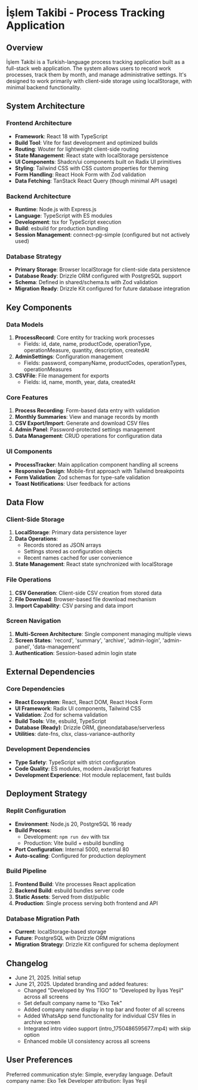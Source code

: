 # İşlem Takibi - Process Tracking Application

## Overview

İşlem Takibi is a Turkish-language process tracking application built as a full-stack web application. The system allows users to record work processes, track them by month, and manage administrative settings. It's designed to work primarily with client-side storage using localStorage, with minimal backend functionality.

## System Architecture

### Frontend Architecture
- **Framework**: React 18 with TypeScript
- **Build Tool**: Vite for fast development and optimized builds
- **Routing**: Wouter for lightweight client-side routing
- **State Management**: React state with localStorage persistence
- **UI Components**: Shadcn/ui components built on Radix UI primitives
- **Styling**: Tailwind CSS with CSS custom properties for theming
- **Form Handling**: React Hook Form with Zod validation
- **Data Fetching**: TanStack React Query (though minimal API usage)

### Backend Architecture
- **Runtime**: Node.js with Express.js
- **Language**: TypeScript with ES modules
- **Development**: tsx for TypeScript execution
- **Build**: esbuild for production bundling
- **Session Management**: connect-pg-simple (configured but not actively used)

### Database Strategy
- **Primary Storage**: Browser localStorage for client-side data persistence
- **Database Ready**: Drizzle ORM configured with PostgreSQL support
- **Schema**: Defined in shared/schema.ts with Zod validation
- **Migration Ready**: Drizzle Kit configured for future database integration

## Key Components

### Data Models
1. **ProcessRecord**: Core entity for tracking work processes
   - Fields: id, date, name, productCode, operationType, operationMeasure, quantity, description, createdAt
2. **AdminSettings**: Configuration management
   - Fields: password, companyName, productCodes, operationTypes, operationMeasures
3. **CSVFile**: File management for exports
   - Fields: id, name, month, year, data, createdAt

### Core Features
1. **Process Recording**: Form-based data entry with validation
2. **Monthly Summaries**: View and manage records by month
3. **CSV Export/Import**: Generate and download CSV files
4. **Admin Panel**: Password-protected settings management
5. **Data Management**: CRUD operations for configuration data

### UI Components
- **ProcessTracker**: Main application component handling all screens
- **Responsive Design**: Mobile-first approach with Tailwind breakpoints
- **Form Validation**: Zod schemas for type-safe validation
- **Toast Notifications**: User feedback for actions

## Data Flow

### Client-Side Storage
1. **LocalStorage**: Primary data persistence layer
2. **Data Operations**: 
   - Records stored as JSON arrays
   - Settings stored as configuration objects
   - Recent names cached for user convenience
3. **State Management**: React state synchronized with localStorage

### File Operations
1. **CSV Generation**: Client-side CSV creation from stored data
2. **File Download**: Browser-based file download mechanism
3. **Import Capability**: CSV parsing and data import

### Screen Navigation
1. **Multi-Screen Architecture**: Single component managing multiple views
2. **Screen States**: 'record', 'summary', 'archive', 'admin-login', 'admin-panel', 'data-management'
3. **Authentication**: Session-based admin login state

## External Dependencies

### Core Dependencies
- **React Ecosystem**: React, React DOM, React Hook Form
- **UI Framework**: Radix UI components, Tailwind CSS
- **Validation**: Zod for schema validation
- **Build Tools**: Vite, esbuild, TypeScript
- **Database (Ready)**: Drizzle ORM, @neondatabase/serverless
- **Utilities**: date-fns, clsx, class-variance-authority

### Development Dependencies
- **Type Safety**: TypeScript with strict configuration
- **Code Quality**: ES modules, modern JavaScript features
- **Development Experience**: Hot module replacement, fast builds

## Deployment Strategy

### Replit Configuration
- **Environment**: Node.js 20, PostgreSQL 16 ready
- **Build Process**: 
  - Development: `npm run dev` with tsx
  - Production: Vite build + esbuild bundling
- **Port Configuration**: Internal 5000, external 80
- **Auto-scaling**: Configured for production deployment

### Build Pipeline
1. **Frontend Build**: Vite processes React application
2. **Backend Build**: esbuild bundles server code
3. **Static Assets**: Served from dist/public
4. **Production**: Single process serving both frontend and API

### Database Migration Path
- **Current**: localStorage-based storage
- **Future**: PostgreSQL with Drizzle ORM migrations
- **Migration Strategy**: Drizzle Kit configured for schema deployment

## Changelog
- June 21, 2025. Initial setup
- June 21, 2025. Updated branding and added features:
  - Changed "Developed by Yns TİGO" to "Developed by İlyas Yeşil" across all screens
  - Set default company name to "Eko Tek" 
  - Added company name display in top bar and footer of all screens
  - Added WhatsApp send functionality for individual CSV files in archive screen
  - Integrated intro video support (intro_1750486595677.mp4) with skip option
  - Enhanced mobile UI consistency across all screens

## User Preferences

Preferred communication style: Simple, everyday language.
Default company name: Eko Tek
Developer attribution: İlyas Yeşil